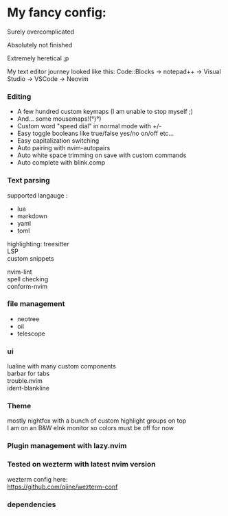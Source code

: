 # My fancy config:

Surely overcomplicated

Absolutely not finished

Extremely heretical ;p

My text editor journey looked like this:
Code::Blocks -> notepad++ -> Visual Studio -> VSCode -> Neovim  

### Editing
- A few hundred custom keymaps (I am unable to stop myself ;) 
- And... some mousemaps!(°)°)  
- Custom word "speed dial" in normal mode with +/-  
- Easy toggle booleans like true/false yes/no on/off etc...  
- Easy capitalization switching  
- Auto pairing with nvim-autopairs  
- Auto white space trimming on save with custom commands  
- Auto complete with blink.comp  

### Text parsing
supported langauge :
- lua
- markdown
- yaml
- toml  

highlighting: treesitter  
LSP  
custom snippets  

nvim-lint  
spell checking  
conform-nvim  

### file management
- neotree  
- oil  
- telescope  

### ui
lualine with many custom components  
barbar for tabs  
trouble.nvim  
ident-blankline  

### Theme
mostly nightfox with a bunch of custom highlight groups on top  
I am on an B&W eInk monitor so colors must be off for now  

### Plugin management with lazy.nvim

### Tested on wezterm with latest nvim version
wezterm config here:  
https://github.com/qiine/wezterm-conf  

### dependencies 

